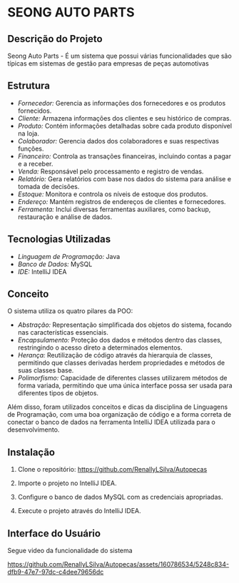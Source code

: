 # SEONG AUTO PARTS
## Descrição do Projeto

Seong Auto Parts - É um sistema que possui várias funcionalidades que são típicas em sistemas de gestão para empresas de peças automotivas

## Estrutura

- *Fornecedor:* Gerencia as informações dos fornecedores e os produtos fornecidos.
- *Cliente:* Armazena informações dos clientes e seu histórico de compras.
- *Produto:* Contém informações detalhadas sobre cada produto disponível na loja.
- *Colaborador:* Gerencia dados dos colaboradores e suas respectivas funções.
- *Financeiro:* Controla as transações financeiras, incluindo contas a pagar e a receber.
- *Venda:* Responsável pelo processamento e registro de vendas.
- *Relatório:* Gera relatórios com base nos dados do sistema para análise e tomada de decisões.
- *Estoque:* Monitora e controla os níveis de estoque dos produtos.
- *Endereço:* Mantém registros de endereços de clientes e fornecedores.
- *Ferramenta:* Inclui diversas ferramentas auxiliares, como backup, restauração e análise de dados.

## Tecnologias Utilizadas

- *Linguagem de Programação:* Java
- *Banco de Dados:* MySQL
- *IDE:* IntelliJ IDEA

## Conceito

O sistema utiliza os quatro pilares da POO:

- *Abstração:* Representação simplificada dos objetos do sistema, focando nas características essenciais.
- *Encapsulamento:* Proteção dos dados e métodos dentro das classes, restringindo o acesso direto a determinados elementos.
- *Herança:* Reutilização de código através da hierarquia de classes, permitindo que classes derivadas herdem propriedades e métodos de suas classes base.
- *Polimorfismo:* Capacidade de diferentes classes utilizarem métodos de forma variada, permitindo que uma única interface possa ser usada para diferentes tipos de objetos.

Além disso, foram utilizados conceitos e dicas da disciplina de Linguagens de Programação, com uma boa organização de código e a forma correta de conectar o banco de dados na ferramenta IntelliJ IDEA utilizada para o desenvolvimento.

## Instalação

1. Clone o repositório: https://github.com/RenallyLSilva/Autopecas
   
2. Importe o projeto no IntelliJ IDEA.

3. Configure o banco de dados MySQL com as credenciais apropriadas.

4. Execute o projeto através do IntelliJ IDEA.


## Interface do Usuário
Segue video da funcionalidade do sistema



https://github.com/RenallyLSilva/Autopecas/assets/160786534/5248c834-dfb9-47e7-97dc-c4dee79656dc




